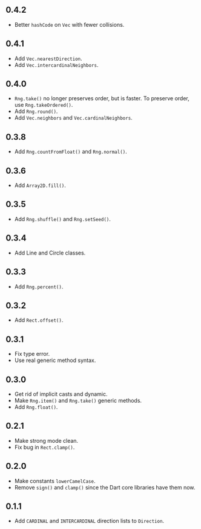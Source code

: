 ## 0.4.2

*   Better `hashCode` on `Vec` with fewer collisions.

## 0.4.1

*   Add `Vec.nearestDirection`.
*   Add `Vec.intercardinalNeighbors`.

## 0.4.0

*   `Rng.take()` no longer preserves order, but is faster. To preserve order,
    use `Rng.takeOrdered()`.
*   Add `Rng.round()`.
*   Add `Vec.neighbors` and `Vec.cardinalNeighbors`.

## 0.3.8

*   Add `Rng.countFromFloat()` and `Rng.normal()`.

## 0.3.6

*   Add `Array2D.fill()`.

## 0.3.5

*   Add `Rng.shuffle()` and `Rng.setSeed()`.

## 0.3.4

*   Add Line and Circle classes.

## 0.3.3

*   Add `Rng.percent()`.

## 0.3.2

*   Add `Rect.offset()`.

## 0.3.1

*   Fix type error.
*   Use real generic method syntax.

## 0.3.0

*   Get rid of implicit casts and dynamic.
*   Make `Rng.item()` and `Rng.take()` generic methods.
*   Add `Rng.float()`.

## 0.2.1

*   Make strong mode clean.
*   Fix bug in `Rect.clamp()`.

## 0.2.0

*   Make constants `lowerCamelCase`.
*   Remove `sign()` and `clamp()` since the Dart core libraries have them now.

## 0.1.1

*   Add `CARDINAL` and `INTERCARDINAL` direction lists to `Direction`.
